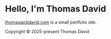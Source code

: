 #  Hello, I'm Thomas David

[thomasjackdavid.com](https://thomasjackdavid.com) is a small portfolio site.

Copyright © 2025-present Thomas David